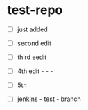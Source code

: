 # test-repo

- [ ] just added

- [ ] second edit

- [ ] third eedit

- [ ] 4th edit - - -
- [ ] 5th
- [ ] jenkins - test - branch
